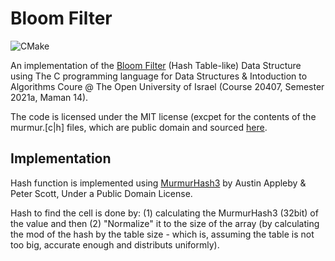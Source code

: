 # Bloom Filter

![CMake](https://github.com/avivnaaman/HashTable/workflows/CMake/badge.svg?branch=master)

An implementation of the [Bloom Filter](https://en.wikipedia.org/wiki/Bloom_filter) (Hash Table-like) Data Structure using The C programming language for Data Structures & Intoduction to Algorithms Coure @ The Open University of Israel (Course 20407, Semester 2021a, Maman 14).

The code is licensed under the MIT license (excpet for the contents of the murmur.[c|h] files, which are public domain and sourced [here](https://github.com/PeterScott/murmur3).

## Implementation
Hash function is implemented using [MurmurHash3](https://github.com/PeterScott/murmur3) by Austin Appleby & Peter Scott,
Under a Public Domain License.

Hash to find the cell is done by: (1) calculating the MurmurHash3 (32bit) of the value and then (2) "Normalize" it to the size of the array (by 
calculating the mod of the hash by the table size - which is, assuming the table is not too big, accurate enough and distributs uniformly).

